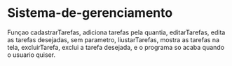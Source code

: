 # Sistema-de-gerenciamento
Funçao cadastrarTarefas, adiciona tarefas pela quantia, editarTarefas, edita as tarefas desejadas, sem parametro, liustarTarefas, mostra as tarefas na tela, excluirTarefa, exclui a tarefa desejada, e o programa so acaba quando o usuario quiser.
